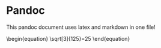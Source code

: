 # Pandoc
This pandoc document uses latex and markdown in one file!

\begin{equation}
\sqrt[3]{125}=25
\end{equation}